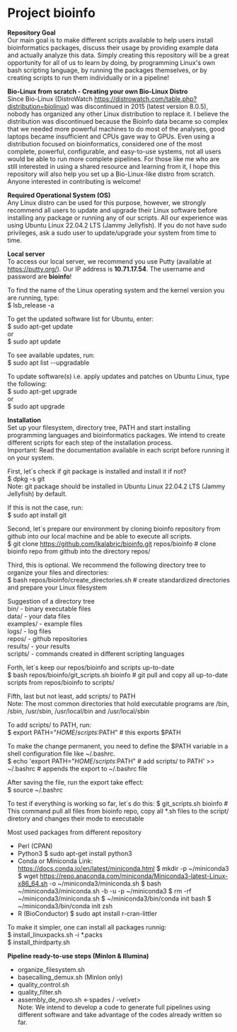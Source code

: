 # Project bioinfo
<b>Repository Goal</b><br>
Our main goal is to make different scripts available to help users install bioinformatics packages, discuss their usage by providing example data and actually analyze this data. Simply creating this repository will be a great opportunity for all of us to learn by doing, by programming Linux's own bash scripting language, by running the packages themselves, or by creating scripts to run them individually or in a pipeline!

<b>Bio-Linux from scratch - Creating your own Bio-Linux Distro</b><br>
Since Bio-Linux (DistroWatch https://distrowatch.com/table.php?distribution=biolinux) was discontinued in 2015 (latest version 8.0.5), nobody has organized any other Linux distribution to replace it. I believe the distribution was discontinued because the Bioinfo data became so complex that we needed more powerful machines to do most of the analyses, good laptops became insufficient and CPUs gave way to GPUs. Even using a distribution focused on bioinformatics, considered one of the most complete, powerful, configurable, and easy-to-use systems, not all users would be able to run more complete pipelines. For those like me who are still interested in using a shared resource and learning from it, I hope this repository will also help you set up a Bio-Linux-like distro from scratch. Anyone interested in contributing is welcome!

<b>Required Operational System (OS)</b><br>
Any Linux distro can be used for this purpose, however, we strongly recommend all users to update and upgrade their Linux software before installing any package or running any of our scripts. All our experience was using Ubuntu Linux 22.04.2 LTS (Jammy Jellyfish). If you do not have sudo privileges, ask a sudo user to update/upgrade your system from time to time. 

<b>Local server</b><br>
To access our local server, we recommend you use Putty (available at https://putty.org/). Our IP address is <b>10.71.17.54</b>. The username and password are <b>bioinfo</b>!

To find the name of the Linux operating system and the kernel version you are running, type:<br>
$ lsb_release -a<br>

To get the updated software list for Ubuntu, enter:<br>
$ sudo apt-get update<br>
or<br>
$ sudo apt update<br>

To see available updates, run:<br>
$ sudo apt list --upgradable<br>

To update software(s) i.e. apply updates and patches on Ubuntu Linux, type the following:<br>
$ sudo apt-get upgrade<br>
or<br>
$ sudo apt upgrade<br>

<b>Installation</b><br>
Set up your filesystem, directory tree, PATH and start installing programming languages and bioinformatics packages. We intend to create different scripts for each step of the installation process.<br>
Important: Read the documentation available in each script before running it on your system.<br> 

First, let´s check if git package is installed and install it if not?<br>
$ dpkg -s git<br>
Note: git package should be installed in Ubuntu Linux 22.04.2 LTS (Jammy Jellyfish) by default. 

If this is not the case, run:<br>
$ sudo apt install git<br>

Second, let´s prepare our environment by cloning bioinfo repository from github into our local machine and be able to execute all scripts.<br>
$ git clone https://github.com/lkalabric/bioinfo.git repos/bioinfo    # clone bioinfo repo from github into the directory repos/<br>

Third, this is optional. We recommend the following directory tree to organize your files and directories:<br>
$ bash repos/bioinfo/create_directories.sh                            # create standardized directories and prepare your Linux filesystem

Suggestion of a directory tree<br>
bin/ - binary executable files<br>
data/ - your data files<br>
examples/ - example files<br>
logs/ - log files<br>
repos/ - github repositories<br>
results/ - your results<br>
scripts/ - commands created in different scripting languages<br>

Forth, let´s keep our repos/bioinfo and scripts up-to-date<br>
$ bash repos/bioinfo/git_scripts.sh bioinfo                           # git pull and copy all up-to-date scripts from repos/bioinfo to scripts/

Fifth, last but not least, add scripts/ to PATH<br> 
Note: The most common directories that hold executable programs are /bin, /sbin, /usr/sbin, /usr/local/bin and /usr/local/sbin<br>

To add scripts/ to PATH, run:<br>
$ export PATH="$HOME/scripts:$PATH"                                     # this exports $PATH<br>

To make the change permanent, you need to define the $PATH variable in a shell configuration file like ~/.bashrc.<br>
$ echo 'export PATH="$HOME/scripts:$PATH" # add scripts/ to PATH' >> ~/.bashrc  # appends the export to ~/.bashrc file<br>

After saving the file, run the export take effect:<br>
$ source ~/.bashrc

To test if everything is working so far, let´s do this:
$ git_scripts.sh bioinfo                                             # This command pull all files from bioinfo repo, copy all *.sh files to the script/ diretory and changes their mode to executable

Most used packages from different repository
- Perl (CPAN)
- Python3
$ sudo apt-get install python3
- Conda or Miniconda
Link: https://docs.conda.io/en/latest/miniconda.html
$ mkdir -p ~/miniconda3
$ wget https://repo.anaconda.com/miniconda/Miniconda3-latest-Linux-x86_64.sh -o ~/miniconda3/miniconda.sh
$ bash ~/miniconda3/miniconda.sh -b -u -p ~/miniconda3
$ rm -rf ~/miniconda3/miniconda.sh
$ ~/miniconda3/bin/conda init bash
$ ~/miniconda3/bin/conda init zsh
- R (BioConductor)
$ sudo apt install r-cran-littler

To make it simpler, one can install all packages runnig:<br>
$ install_linuxpacks.sh -i *.packs<br>
$ install_thirdparty.sh

<b>Pipeline ready-to-use steps (MinIon & Illumina)</b><br>
- organize_filesystem.sh
- basecalling_demux.sh (MinIon only)
- quality_control.sh
- quality_filter.sh
- assembly_de_novo.sh <-spades / -velvet><br>
Note: We intend to develop a code to generate full pipelines using different software and take advantage of the codes already written so far.
